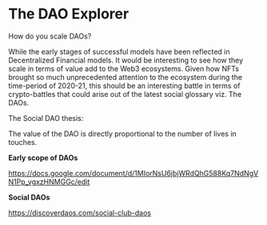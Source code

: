 # The DAO Explorer

How do you scale DAOs?

While the early stages of successful models have been reflected in Decentralized Financial models. It would be interesting to see how they scale in terms of value add to the Web3 ecosystems. Given how NFTs brought so much unprecedented attention to the ecosystem during the time-period of 2020-21, this should be an interesting battle in terms of crypto-battles that could arise out of the latest social glossary viz. The DAOs.

The Social DAO thesis:

The value of the DAO is directly proportional to the number of lives in touches.

**Early scope of DAOs**

https://docs.google.com/document/d/1MIorNsU6jbjWRdQhG588Kq7NdNgVN1Pp_vgxzHNMGGc/edit

**Social DAOs**

https://discoverdaos.com/social-club-daos
